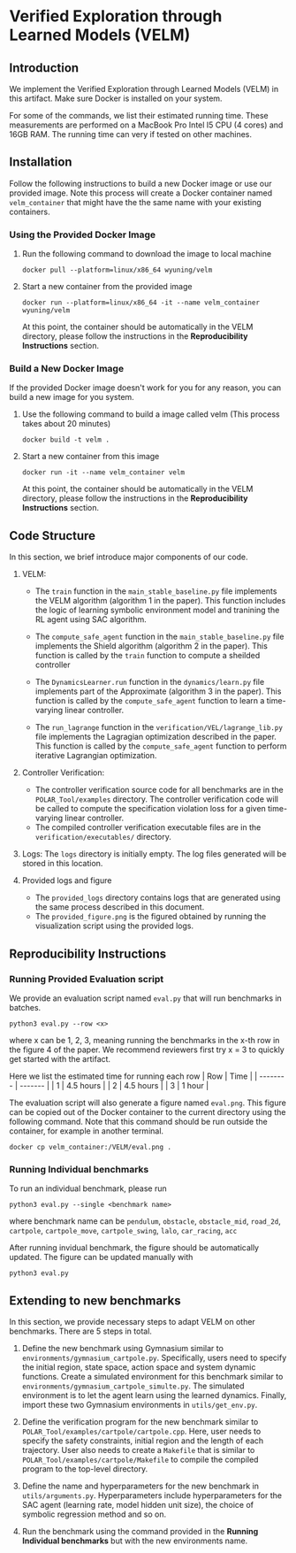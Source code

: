 # Verified Exploration through Learned Models (VELM)

##  Introduction
We implement the Verified Exploration through Learned Models (VELM) in this artifact. Make sure Docker is installed on your system. 

For some of the commands, we list their estimated running time. These measurements are performed on a MacBook Pro Intel I5 CPU (4 cores) and 16GB RAM. The running time can very if tested on other machines.

## Installation
Follow the following instructions to build a new Docker image or use our provided image. Note this process will create a Docker container named `velm_container` that might have the the same name with your existing containers.

### Using the Provided Docker Image
1. Run the following command to download the image to local machine
    ```
    docker pull --platform=linux/x86_64 wyuning/velm
    ```

2. Start a new container from the provided image
    ```
    docker run --platform=linux/x86_64 -it --name velm_container wyuning/velm
    ```

    At this point, the container should be automatically in the VELM directory, please follow the instructions in the **Reproducibility Instructions** section.

### Build a New Docker Image
If the provided Docker image doesn't work for you for any reason, you can build a new image for you system.

1. Use the following command to build a image called velm (This process takes about 20 minutes)
    ```
    docker build -t velm .
    ```

2. Start a new container from this image
    ```
    docker run -it --name velm_container velm
    ```

    At this point, the container should be automatically in the VELM directory, please follow the instructions in the **Reproducibility Instructions** section.



## Code Structure
In this section, we brief introduce major components of our code.

1. VELM:
    - The `train` function in the `main_stable_baseline.py` file implements the VELM algorithm (algorithm 1 in the paper). This function includes the logic of learning symbolic environment model and tranining the RL agent using SAC algorithm.

    - The `compute_safe_agent` function in the `main_stable_baseline.py` file implements the Shield algorithm (algorithm 2 in the paper). This function is called by the `train` function to compute a sheilded controller
    
    - The `DynamicsLearner.run` function in the `dynamics/learn.py` file implements part of the Approximate (algorithm 3 in the paper). This function is called by the `compute_safe_agent` function to learn a time-varying linear controller.

    - The `run_lagrange` function in the `verification/VEL/lagrange_lib.py` file implements the Lagragian optimization described in the paper. This function is called by the `compute_safe_agent` function to perform iterative Lagrangian optimization.

2. Controller Verification:
    - The controller verification source code for all benchmarks are in the `POLAR_Tool/examples` directory. The controller verification code will be called to compute the specification violation loss for a given time-varying linear controller.
    - The compiled controller verification executable files are in the `verification/executables/` directory.

3. Logs: The `logs` directory is initially empty. The log files generated will be stored in this location.

4. Provided logs and figure
    - The `provided_logs` directory contains logs that are generated using the same process described in this document.
    - The `provided_figure.png` is the figured obtained by running the visualization script using the provided logs.


## Reproducibility Instructions

### Running Provided Evaluation script
We provide an evaluation script named `eval.py` that will run benchmarks in batches.
```
python3 eval.py --row <x>
```
where x can be 1, 2, 3, meaning running the benchmarks in the x-th row in the figure 4 of the paper. We recommend reviewers first try x = 3 to quickly get started with the artifact.


Here we list the estimated time for running each row
| Row    | Time |
| -------- | ------- |
| 1  | 4.5 hours    |
| 2 |  4.5 hours    |
| 3    | 1 hour   |


The evaluation script will also generate a figure named `eval.png`. This figure can be copied out of the Docker container to the current directory using the following command. Note that this command should be run outside the container, for example in another terminal.
```
docker cp velm_container:/VELM/eval.png .
``` 


### Running Individual benchmarks
To run an individual benchmark, please run
```
python3 eval.py --single <benchmark name>
```
where benchmark name can be `pendulum`, `obstacle`, `obstacle_mid`, `road_2d`, `cartpole`, `cartpole_move`, `cartpole_swing`, `lalo`, `car_racing`, `acc`

After running invidual benchmark, the figure should be automatically updated. The figure can be updated manually with
```
python3 eval.py
```

## Extending to new benchmarks

In this section, we provide necessary steps to adapt VELM on other benchmarks. There are 5 steps in total.

1. Define the new benchmark using Gymnasium similar to `environments/gymnasium_cartpole.py`. Specifically, users need to specify the initial region, state space, action space and system dynamic functions. Create a simulated environment for this benchmark similar to `environments/gymnasium_cartpole_simulte.py`. The simulated environment is to let the agent learn using the learned dynamics. Finally, import these two Gymnasium environments in `utils/get_env.py`.

2. Define the verification program for the new benchmark similar to `POLAR_Tool/examples/cartpole/cartpole.cpp`. Here, user needs to specify the safety constraints, initial region and the length of each trajectory. User also needs to create a `Makefile` that is similar to `POLAR_Tool/examples/cartpole/Makefile` to compile the compiled program to the top-level directory.

3. Define the name and hyperparameters for the new benchmark in `utils/arguments.py`. Hyperparameters include hyperparameters for the SAC agent (learning rate, model hidden unit size), the choice of symbolic regression method and so on.

4. Run the benchmark using the command provided in the **Running Individual benchmarks** but with the new environments name.
